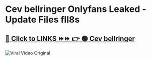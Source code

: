 
 # Cev bellringer Onlyfans Leaked - Update Files fll8s

## <h2><a href="https://clipsfans.com/Cev_bellringer&ref=git">🔗 Click to LINKS ⏩⏩ 👉 🟢 Cev bellringer </a></h2>

<a href="https://clipsfans.com/Cev_bellringer&ref=git" rel="nofollow" data-target="animated-image.originalLink"><img src="https://i.ibb.co.com/xMMVF88/686577567.gif" alt="Viral Video Original" style="max-width: 100%; display: inline-block;" data-target="animated-image.originalImage"></a>

